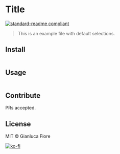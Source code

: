# Title

[![standard-readme compliant](https://img.shields.io/badge/readme%20style-standard-brightgreen.svg?style=flat-square)](https://github.com/RichardLitt/standard-readme)

> This is an example file with default selections.

## Install

```
```

## Usage

```
```

## Contribute

PRs accepted.

## License

MIT © Gianluca Fiore

[![ko-fi](https://www.ko-fi.com/img/githubbutton_sm.svg)](https://ko-fi.com/W7W7KA0Z)
